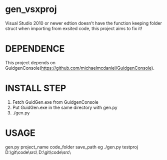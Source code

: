 # gen_vsxproj
Visual Studio 2010 or newer edtion doesn't have the function keeping folder struct when importing from exsited code, this project aims to fix it!

DEPENDENCE
==========
This project depends on GuidgenConsole(https://github.com/michaelmcdaniel/GuidgenConsole).

INSTALL STEP
============
1. Fetch GuidGen.exe from GuidgenConsole
2. Put GuidGen.exe in the same directory with gen.py
3. ./gen.py

USAGE
=====
gen.py project_name code_folder save_path
eg ./gen.py testproj D:\git\code\src\ D:\git\code\src\

